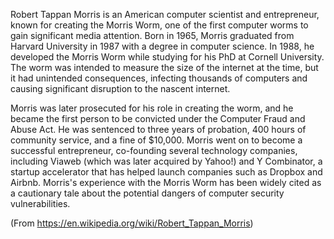 Robert Tappan Morris is an American computer scientist and entrepreneur, known for creating the Morris Worm, one of the first computer worms to gain significant media attention. Born in 1965, Morris graduated from Harvard University in 1987 with a degree in computer science. In 1988, he developed the Morris Worm while studying for his PhD at Cornell University. The worm was intended to measure the size of the internet at the time, but it had unintended consequences, infecting thousands of computers and causing significant disruption to the nascent internet.

Morris was later prosecuted for his role in creating the worm, and he became the first person to be convicted under the Computer Fraud and Abuse Act. He was sentenced to three years of probation, 400 hours of community service, and a fine of $10,000. Morris went on to become a successful entrepreneur, co-founding several technology companies, including Viaweb (which was later acquired by Yahoo!) and Y Combinator, a startup accelerator that has helped launch companies such as Dropbox and Airbnb. Morris's experience with the Morris Worm has been widely cited as a cautionary tale about the potential dangers of computer security vulnerabilities.

(From https://en.wikipedia.org/wiki/Robert_Tappan_Morris)